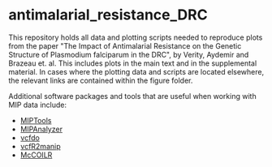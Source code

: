 # antimalarial_resistance_DRC

This repository holds all data and plotting scripts needed to reproduce plots from the paper "The Impact of Antimalarial Resistance on the Genetic Structure of Plasmodium falciparum in the DRC", by Verity, Aydemir and Brazeau et. al. This includes plots in the main text and in the supplemental material. In cases where the plotting data and scripts are located elsewhere, the relevant links are contained within the figure folder.

Additional software packages and tools that are useful when working with MIP data include:

* [MIPTools](https://github.com/bailey-lab/MIPTools)
* [MIPAnalyzer](https://github.com/Mrc-ide/mipanalyzer)
* [vcfdo](https://github.com/IDEELResearch/vcfdo/)
* [vcfR2manip](https://github.com/IDEELResearch/vcfRmanip/)
* [McCOILR](https://github.com/OJWatson/McCOILR)
